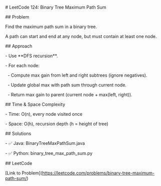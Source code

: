 \# LeetCode 124: Binary Tree Maximum Path Sum



\## Problem

Find the maximum path sum in a binary tree.  

A path can start and end at any node, but must contain at least one node.



\## Approach

\- Use \*\*DFS recursion\*\*.

\- For each node:

&nbsp; - Compute max gain from left and right subtrees (ignore negatives).

&nbsp; - Update global max with path sum through current node.

&nbsp; - Return max gain to parent (current node + max(left, right)).



\## Time \& Space Complexity

\- Time: O(n), every node visited once

\- Space: O(h), recursion depth (h = height of tree)



\## Solutions

\- ✅ Java: BinaryTreeMaxPathSum.java

\- ✅ Python: binary\_tree\_max\_path\_sum.py



\## LeetCode

\[Link to Problem](https://leetcode.com/problems/binary-tree-maximum-path-sum/)




